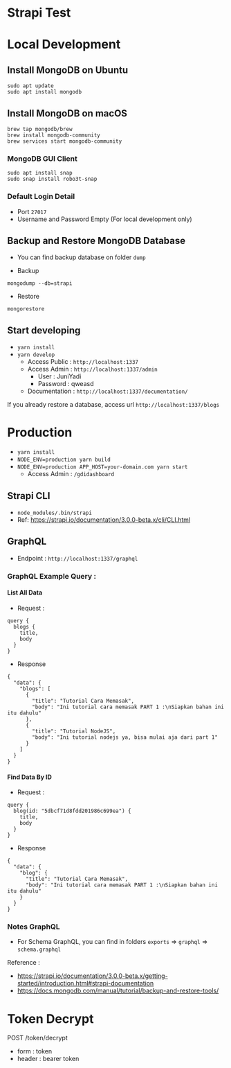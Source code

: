 # Strapi Test

# Local Development

## Install MongoDB on Ubuntu

```
sudo apt update
sudo apt install mongodb
```

## Install MongoDB on macOS

```
brew tap mongodb/brew
brew install mongodb-community
brew services start mongodb-community
```

### MongoDB GUI Client

```
sudo apt install snap
sudo snap install robo3t-snap
```

### Default Login Detail

- Port `27017`
- Username and Password Empty (For local development only)

## Backup and Restore MongoDB Database

- You can find backup database on folder `dump`

- Backup

```
mongodump --db=strapi
```

- Restore

```
mongorestore
```

## Start developing

- `yarn install`
- `yarn develop`
  - Access Public : `http://localhost:1337`
  - Access Admin : `http://localhost:1337/admin`
    - User : JuniYadi
    - Password : qweasd
  - Documentation : `http://localhost:1337/documentation/`

If you already restore a database, access url `http://localhost:1337/blogs`

# Production

- `yarn install`
- `NODE_ENV=production yarn build`
- `NODE_ENV=production APP_HOST=your-domain.com yarn start`
  - Access Admin : `/gdidashboard`

## Strapi CLI

- `node_modules/.bin/strapi`
- Ref: https://strapi.io/documentation/3.0.0-beta.x/cli/CLI.html

## GraphQL

- Endpoint : `http://localhost:1337/graphql`

### GraphQL Example Query :

#### List All Data

- Request :

```
query {
  blogs {
    title,
    body
  }
}
```

- Response

```
{
  "data": {
    "blogs": [
      {
        "title": "Tutorial Cara Memasak",
        "body": "Ini tutorial cara memasak PART 1 :\nSiapkan bahan ini itu dahulu"
      },
      {
        "title": "Tutorial NodeJS",
        "body": "Ini tutorial nodejs ya, bisa mulai aja dari part 1"
      }
    ]
  }
}
```

#### Find Data By ID

- Request :

```
query {
  blog(id: "5dbcf71d8fdd201986c699ea") {
    title,
    body
  }
}
```

- Response

```
{
  "data": {
    "blog": {
      "title": "Tutorial Cara Memasak",
      "body": "Ini tutorial cara memasak PART 1 :\nSiapkan bahan ini itu dahulu"
    }
  }
}
```

### Notes GraphQL

- For Schema GraphQL, you can find in folders `exports` => `graphql` => `schema.graphql`

Reference :

- https://strapi.io/documentation/3.0.0-beta.x/getting-started/introduction.html#strapi-documentation
- https://docs.mongodb.com/manual/tutorial/backup-and-restore-tools/


# Token Decrypt
POST /token/decrypt
- form : token
- header : bearer token